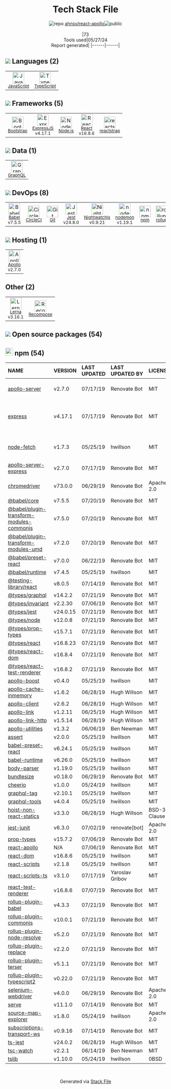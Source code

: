 <!--
&lt;--- Readme.md Snippet without images Start ---&gt;
## Tech Stack
ahnsv/react-apollo is built on the following main stack:

- [JavaScript](https://developer.mozilla.org/en-US/docs/Web/JavaScript) – Languages
- [TypeScript](http://www.typescriptlang.org) – Languages
- [Bootstrap](http://getbootstrap.com/) – Front-End Frameworks
- [ExpressJS](http://expressjs.com/) – Microframeworks (Backend)
- [Node.js](http://nodejs.org/) – Frameworks (Full Stack)
- [React](https://reactjs.org/) – Javascript UI Libraries
- [reactstrap](https://reactstrap.github.io) – Front-End Frameworks
- [GraphQL](http://graphql.org/) – Query Languages
- [Babel](http://babeljs.io/) – JavaScript Compilers
- [CircleCI](https://circleci.com/) – Continuous Integration
- [Jest](http://facebook.github.io/jest/) – Javascript Testing Framework
- [Nightwatchjs](http://nightwatchjs.org/) – Browser Testing
- [nodemon](http://nodemon.io/) – node.js Application Monitoring
- [rollup](http://rollupjs.org/) – JS Build Tools / JS Task Runners
- [Apollo](https://www.apollographql.com/) – Platform as a Service
- [Lerna](https://lerna.js.org/) – Javascript Utilities & Libraries
- [Recompose](https://github.com/acdlite/recompose) – Javascript Utilities & Libraries

Full tech stack [here](/techstack.md)

&lt;--- Readme.md Snippet without images End ---&gt;

&lt;--- Readme.md Snippet with images Start ---&gt;
## Tech Stack
ahnsv/react-apollo is built on the following main stack:

- <img width='25' height='25' src='https://img.stackshare.io/service/1209/javascript.jpeg' alt='JavaScript'/> [JavaScript](https://developer.mozilla.org/en-US/docs/Web/JavaScript) – Languages
- <img width='25' height='25' src='https://img.stackshare.io/service/1612/bynNY5dJ.jpg' alt='TypeScript'/> [TypeScript](http://www.typescriptlang.org) – Languages
- <img width='25' height='25' src='https://img.stackshare.io/service/1101/C9QJ7V3X.png' alt='Bootstrap'/> [Bootstrap](http://getbootstrap.com/) – Front-End Frameworks
- <img width='25' height='25' src='https://img.stackshare.io/service/1163/hashtag.png' alt='ExpressJS'/> [ExpressJS](http://expressjs.com/) – Microframeworks (Backend)
- <img width='25' height='25' src='https://img.stackshare.io/service/1011/n1JRsFeB_400x400.png' alt='Node.js'/> [Node.js](http://nodejs.org/) – Frameworks (Full Stack)
- <img width='25' height='25' src='https://img.stackshare.io/service/1020/OYIaJ1KK.png' alt='React'/> [React](https://reactjs.org/) – Javascript UI Libraries
- <img width='25' height='25' src='https://img.stackshare.io/service/8935/0Xm63ShM_400x400__1_.jpg' alt='reactstrap'/> [reactstrap](https://reactstrap.github.io) – Front-End Frameworks
- <img width='25' height='25' src='https://img.stackshare.io/service/3820/12972006.png' alt='GraphQL'/> [GraphQL](http://graphql.org/) – Query Languages
- <img width='25' height='25' src='https://img.stackshare.io/service/2739/-1wfGjNw.png' alt='Babel'/> [Babel](http://babeljs.io/) – JavaScript Compilers
- <img width='25' height='25' src='https://img.stackshare.io/service/190/CvqrSSFs_400x400.jpg' alt='CircleCI'/> [CircleCI](https://circleci.com/) – Continuous Integration
- <img width='25' height='25' src='https://img.stackshare.io/service/830/jest.png' alt='Jest'/> [Jest](http://facebook.github.io/jest/) – Javascript Testing Framework
- <img width='25' height='25' src='https://img.stackshare.io/service/4125/Ihf7jKaE.png' alt='Nightwatchjs'/> [Nightwatchjs](http://nightwatchjs.org/) – Browser Testing
- <img width='25' height='25' src='https://img.stackshare.io/service/5577/preview.png' alt='nodemon'/> [nodemon](http://nodemon.io/) – node.js Application Monitoring
- <img width='25' height='25' src='https://img.stackshare.io/service/4423/zE8RTn9E_400x400.jpg' alt='rollup'/> [rollup](http://rollupjs.org/) – JS Build Tools / JS Task Runners
- <img width='25' height='25' src='https://img.stackshare.io/service/5508/CyUH653y.png' alt='Apollo'/> [Apollo](https://www.apollographql.com/) – Platform as a Service
- <img width='25' height='25' src='https://img.stackshare.io/service/6207/OwqAUSQi_400x400.jpg' alt='Lerna'/> [Lerna](https://lerna.js.org/) – Javascript Utilities & Libraries
- <img width='25' height='25' src='https://img.stackshare.io/service/7756/no-img-open-source.png' alt='Recompose'/> [Recompose](https://github.com/acdlite/recompose) – Javascript Utilities & Libraries

Full tech stack [here](/techstack.md)

&lt;--- Readme.md Snippet with images End ---&gt;
-->
<div align="center">

# Tech Stack File
![](https://img.stackshare.io/repo.svg "repo") [ahnsv/react-apollo](https://github.com/ahnsv/react-apollo)![](https://img.stackshare.io/public_badge.svg "public")
<br/><br/>
|73<br/>Tools used|05/27/24 <br/>Report generated|
|------|------|
</div>

## <img src='https://img.stackshare.io/languages.svg'/> Languages (2)
<table><tr>
  <td align='center'>
  <img width='36' height='36' src='https://img.stackshare.io/service/1209/javascript.jpeg' alt='JavaScript'>
  <br>
  <sub><a href="https://developer.mozilla.org/en-US/docs/Web/JavaScript">JavaScript</a></sub>
  <br>
  <sub></sub>
</td>

<td align='center'>
  <img width='36' height='36' src='https://img.stackshare.io/service/1612/bynNY5dJ.jpg' alt='TypeScript'>
  <br>
  <sub><a href="http://www.typescriptlang.org">TypeScript</a></sub>
  <br>
  <sub></sub>
</td>

</tr>
</table>

## <img src='https://img.stackshare.io/frameworks.svg'/> Frameworks (5)
<table><tr>
  <td align='center'>
  <img width='36' height='36' src='https://img.stackshare.io/service/1101/C9QJ7V3X.png' alt='Bootstrap'>
  <br>
  <sub><a href="http://getbootstrap.com/">Bootstrap</a></sub>
  <br>
  <sub></sub>
</td>

<td align='center'>
  <img width='36' height='36' src='https://img.stackshare.io/service/1163/hashtag.png' alt='ExpressJS'>
  <br>
  <sub><a href="http://expressjs.com/">ExpressJS</a></sub>
  <br>
  <sub>v4.17.1</sub>
</td>

<td align='center'>
  <img width='36' height='36' src='https://img.stackshare.io/service/1011/n1JRsFeB_400x400.png' alt='Node.js'>
  <br>
  <sub><a href="http://nodejs.org/">Node.js</a></sub>
  <br>
  <sub></sub>
</td>

<td align='center'>
  <img width='36' height='36' src='https://img.stackshare.io/service/1020/OYIaJ1KK.png' alt='React'>
  <br>
  <sub><a href="https://reactjs.org/">React</a></sub>
  <br>
  <sub>v16.8.6</sub>
</td>

<td align='center'>
  <img width='36' height='36' src='https://img.stackshare.io/service/8935/0Xm63ShM_400x400__1_.jpg' alt='reactstrap'>
  <br>
  <sub><a href="https://reactstrap.github.io">reactstrap</a></sub>
  <br>
  <sub></sub>
</td>

</tr>
</table>

## <img src='https://img.stackshare.io/databases.svg'/> Data (1)
<table><tr>
  <td align='center'>
  <img width='36' height='36' src='https://img.stackshare.io/service/3820/12972006.png' alt='GraphQL'>
  <br>
  <sub><a href="http://graphql.org/">GraphQL</a></sub>
  <br>
  <sub></sub>
</td>

</tr>
</table>

## <img src='https://img.stackshare.io/devops.svg'/> DevOps (8)
<table><tr>
  <td align='center'>
  <img width='36' height='36' src='https://img.stackshare.io/service/2739/-1wfGjNw.png' alt='Babel'>
  <br>
  <sub><a href="http://babeljs.io/">Babel</a></sub>
  <br>
  <sub>v7.5.5</sub>
</td>

<td align='center'>
  <img width='36' height='36' src='https://img.stackshare.io/service/190/CvqrSSFs_400x400.jpg' alt='CircleCI'>
  <br>
  <sub><a href="https://circleci.com/">CircleCI</a></sub>
  <br>
  <sub></sub>
</td>

<td align='center'>
  <img width='36' height='36' src='https://img.stackshare.io/service/1046/git.png' alt='Git'>
  <br>
  <sub><a href="http://git-scm.com/">Git</a></sub>
  <br>
  <sub></sub>
</td>

<td align='center'>
  <img width='36' height='36' src='https://img.stackshare.io/service/830/jest.png' alt='Jest'>
  <br>
  <sub><a href="http://facebook.github.io/jest/">Jest</a></sub>
  <br>
  <sub>v24.8.0</sub>
</td>

<td align='center'>
  <img width='36' height='36' src='https://img.stackshare.io/service/4125/Ihf7jKaE.png' alt='Nightwatchjs'>
  <br>
  <sub><a href="http://nightwatchjs.org/">Nightwatchjs</a></sub>
  <br>
  <sub>v0.9.21</sub>
</td>

<td align='center'>
  <img width='36' height='36' src='https://img.stackshare.io/service/5577/preview.png' alt='nodemon'>
  <br>
  <sub><a href="http://nodemon.io/">nodemon</a></sub>
  <br>
  <sub>v1.19.1</sub>
</td>

<td align='center'>
  <img width='36' height='36' src='https://img.stackshare.io/service/1120/lejvzrnlpb308aftn31u.png' alt='npm'>
  <br>
  <sub><a href="https://www.npmjs.com/">npm</a></sub>
  <br>
  <sub></sub>
</td>

<td align='center'>
  <img width='36' height='36' src='https://img.stackshare.io/service/4423/zE8RTn9E_400x400.jpg' alt='rollup'>
  <br>
  <sub><a href="http://rollupjs.org/">rollup</a></sub>
  <br>
  <sub></sub>
</td>

</tr>
</table>

## <img src='https://img.stackshare.io/hosting.svg'/> Hosting (1)
<table><tr>
  <td align='center'>
  <img width='36' height='36' src='https://img.stackshare.io/service/5508/CyUH653y.png' alt='Apollo'>
  <br>
  <sub><a href="https://www.apollographql.com/">Apollo</a></sub>
  <br>
  <sub>v2.7.0</sub>
</td>

</tr>
</table>

## Other (2)
<table><tr>
  <td align='center'>
  <img width='36' height='36' src='https://img.stackshare.io/service/6207/OwqAUSQi_400x400.jpg' alt='Lerna'>
  <br>
  <sub><a href="https://lerna.js.org/">Lerna</a></sub>
  <br>
  <sub>v3.16.1</sub>
</td>

<td align='center'>
  <img width='36' height='36' src='https://img.stackshare.io/service/7756/no-img-open-source.png' alt='Recompose'>
  <br>
  <sub><a href="https://github.com/acdlite/recompose">Recompose</a></sub>
  <br>
  <sub></sub>
</td>

</tr>
</table>


## <img src='https://img.stackshare.io/group.svg' /> Open source packages (54)</h2>

## <img width='24' height='24' src='https://img.stackshare.io/service/1120/lejvzrnlpb308aftn31u.png'/> npm (54)

|NAME|VERSION|LAST UPDATED|LAST UPDATED BY|LICENSE|VULNERABILITIES|
|:------|:------|:------|:------|:------|:------|
|[apollo-server](https://www.npmjs.com/apollo-server)|v2.7.0|07/17/19|Renovate Bot |MIT|[](https://github.com/advisories/GHSA-qm7x-rc44-rrqw) (High)<br/>[](https://github.com/advisories/GHSA-2p3c-p3qw-69r4) (Moderate)<br/>[](https://github.com/advisories/GHSA-w42g-7vfc-xf37) (Moderate)|
|[express](https://www.npmjs.com/express)|v4.17.1|07/17/19|Renovate Bot |MIT|[CVE-2022-24999](https://github.com/advisories/GHSA-hrpp-h998-j3pp) (High)<br/>[CVE-2024-29041](https://github.com/advisories/GHSA-rv95-896h-c2vc) (Moderate)|
|[node-fetch](https://www.npmjs.com/node-fetch)|v1.7.3|05/25/19|hwillson |MIT|[CVE-2022-0235](https://github.com/advisories/GHSA-r683-j2x4-v87g) (High)<br/>[CVE-2020-15168](https://github.com/advisories/GHSA-w7rc-rwvf-8q5r) (Low)|
|[apollo-server-express](https://www.npmjs.com/apollo-server-express)|v2.7.0|07/17/19|Renovate Bot |MIT|[](https://github.com/advisories/GHSA-w42g-7vfc-xf37) (Moderate)|
|[chromedriver](https://www.npmjs.com/chromedriver)|v73.0.0|06/29/19|Renovate Bot |Apache-2.0|[CVE-2023-26156](https://github.com/advisories/GHSA-hm92-vgmw-qfmx) (Moderate)|
|[@babel/core](https://www.npmjs.com/@babel/core)|v7.5.5|07/20/19|Renovate Bot |MIT|N/A|
|[@babel/plugin-transform-modules-commonjs](https://www.npmjs.com/@babel/plugin-transform-modules-commonjs)|v7.5.0|07/20/19|Renovate Bot |MIT|N/A|
|[@babel/plugin-transform-modules-umd](https://www.npmjs.com/@babel/plugin-transform-modules-umd)|v7.2.0|07/20/19|Renovate Bot |MIT|N/A|
|[@babel/preset-react](https://www.npmjs.com/@babel/preset-react)|v7.0.0|06/22/19|Renovate Bot |MIT|N/A|
|[@babel/runtime](https://www.npmjs.com/@babel/runtime)|v7.4.5|05/25/19|hwillson |MIT|N/A|
|[@testing-library/react](https://www.npmjs.com/@testing-library/react)|v8.0.5|07/14/19|Renovate Bot |MIT|N/A|
|[@types/graphql](https://www.npmjs.com/@types/graphql)|v14.2.2|07/21/19|Renovate Bot |MIT|N/A|
|[@types/invariant](https://www.npmjs.com/@types/invariant)|v2.2.30|07/06/19|Renovate Bot |MIT|N/A|
|[@types/jest](https://www.npmjs.com/@types/jest)|v24.0.15|07/21/19|Renovate Bot |MIT|N/A|
|[@types/node](https://www.npmjs.com/@types/node)|v12.0.8|07/21/19|Renovate Bot |MIT|N/A|
|[@types/prop-types](https://www.npmjs.com/@types/prop-types)|v15.7.1|07/21/19|Renovate Bot |MIT|N/A|
|[@types/react](https://www.npmjs.com/@types/react)|v16.8.23|07/21/19|Renovate Bot |MIT|N/A|
|[@types/react-dom](https://www.npmjs.com/@types/react-dom)|v16.8.4|07/21/19|Renovate Bot |MIT|N/A|
|[@types/react-test-renderer](https://www.npmjs.com/@types/react-test-renderer)|v16.8.2|07/21/19|Renovate Bot |MIT|N/A|
|[apollo-boost](https://www.npmjs.com/apollo-boost)|v0.4.0|05/25/19|hwillson |MIT|N/A|
|[apollo-cache-inmemory](https://www.npmjs.com/apollo-cache-inmemory)|v1.6.2|06/28/19|Hugh Willson |MIT|N/A|
|[apollo-client](https://www.npmjs.com/apollo-client)|v2.6.2|06/28/19|Hugh Willson |MIT|N/A|
|[apollo-link](https://www.npmjs.com/apollo-link)|v1.2.11|06/25/19|Hugh Willson |MIT|N/A|
|[apollo-link-http](https://www.npmjs.com/apollo-link-http)|v1.5.14|06/28/19|Hugh Willson |MIT|N/A|
|[apollo-utilities](https://www.npmjs.com/apollo-utilities)|v1.3.2|06/06/19|Ben Newman |MIT|N/A|
|[assert](https://www.npmjs.com/assert)|v2.0.0|05/25/19|hwillson |MIT|N/A|
|[babel-preset-react](https://www.npmjs.com/babel-preset-react)|v6.24.1|05/25/19|hwillson |MIT|N/A|
|[babel-runtime](https://www.npmjs.com/babel-runtime)|v6.26.0|05/25/19|hwillson |MIT|N/A|
|[body-parser](https://www.npmjs.com/body-parser)|v1.19.0|05/25/19|hwillson |MIT|N/A|
|[bundlesize](https://www.npmjs.com/bundlesize)|v0.18.0|06/29/19|Renovate Bot |MIT|N/A|
|[cheerio](https://www.npmjs.com/cheerio)|v1.0.0|05/24/19|hwillson |MIT|N/A|
|[graphql-tag](https://www.npmjs.com/graphql-tag)|v2.10.1|05/25/19|hwillson |MIT|N/A|
|[graphql-tools](https://www.npmjs.com/graphql-tools)|v4.0.4|05/25/19|hwillson |MIT|N/A|
|[hoist-non-react-statics](https://www.npmjs.com/hoist-non-react-statics)|v3.3.0|06/28/19|Hugh Willson |BSD-3-Clause|N/A|
|[jest-junit](https://www.npmjs.com/jest-junit)|v6.3.0|07/02/19|renovate[bot] |Apache-2.0|N/A|
|[prop-types](https://www.npmjs.com/prop-types)|v15.7.2|07/06/19|Renovate Bot |MIT|N/A|
|[react-apollo](https://www.npmjs.com/react-apollo)|N/A|07/06/19|Renovate Bot |MIT|N/A|
|[react-dom](https://www.npmjs.com/react-dom)|v16.8.6|05/25/19|hwillson |MIT|N/A|
|[react-scripts](https://www.npmjs.com/react-scripts)|v2.1.8|05/25/19|hwillson |MIT|N/A|
|[react-scripts-ts](https://www.npmjs.com/react-scripts-ts)|v3.1.0|07/17/19|Yaroslav Gribov |MIT|N/A|
|[react-test-renderer](https://www.npmjs.com/react-test-renderer)|v16.8.6|07/07/19|Renovate Bot |MIT|N/A|
|[rollup-plugin-babel](https://www.npmjs.com/rollup-plugin-babel)|v4.3.3|07/21/19|Renovate Bot |MIT|N/A|
|[rollup-plugin-commonjs](https://www.npmjs.com/rollup-plugin-commonjs)|v10.0.1|07/21/19|Renovate Bot |MIT|N/A|
|[rollup-plugin-node-resolve](https://www.npmjs.com/rollup-plugin-node-resolve)|v5.2.0|07/21/19|Renovate Bot |MIT|N/A|
|[rollup-plugin-replace](https://www.npmjs.com/rollup-plugin-replace)|v2.2.0|07/21/19|Renovate Bot |MIT|N/A|
|[rollup-plugin-terser](https://www.npmjs.com/rollup-plugin-terser)|v5.1.1|07/21/19|Renovate Bot |MIT|N/A|
|[rollup-plugin-typescript2](https://www.npmjs.com/rollup-plugin-typescript2)|v0.22.0|07/21/19|Renovate Bot |MIT|N/A|
|[selenium-webdriver](https://www.npmjs.com/selenium-webdriver)|v4.0.0|06/29/19|Renovate Bot |Apache-2.0|N/A|
|[serve](https://www.npmjs.com/serve)|v11.1.0|07/14/19|Renovate Bot |MIT|N/A|
|[source-map-explorer](https://www.npmjs.com/source-map-explorer)|v1.8.0|05/24/19|hwillson |Apache-2.0|N/A|
|[subscriptions-transport-ws](https://www.npmjs.com/subscriptions-transport-ws)|v0.9.16|07/14/19|Renovate Bot |MIT|N/A|
|[ts-jest](https://www.npmjs.com/ts-jest)|v24.0.2|06/28/19|Hugh Willson |MIT|N/A|
|[tsc-watch](https://www.npmjs.com/tsc-watch)|v2.2.1|06/14/19|Ben Newman |MIT|N/A|
|[tslib](https://www.npmjs.com/tslib)|v1.10.0|05/24/19|hwillson |0BSD|N/A|

<br/>
<div align='center'>

Generated via [Stack File](https://github.com/marketplace/stack-file)
